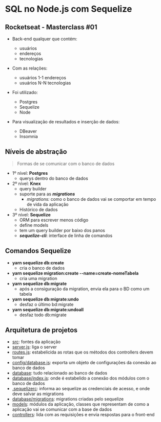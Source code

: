 # SQL no Node.js com Sequelize
## Rocketseat - Masterclass #01

+ Back-end qualquer que contém:
    - usuários
    - endereços
    - tecnologias

+ Com as relações:
    - usuários 1-1 endereços
    - usuários N-N tecnologias

+ Foi utilizado:
    - Postgres
    - Sequelize
    - Node

+ Para visualização de resultados e inserção de dados:
    - DBeaver
    - Insomnia

## Níveis de abstração
>Formas de se comunicar com o banco de dados

+ 1º nível: **Postgres**
    - querys dentro do banco de dados
+ 2º nível: **Knex**
    - query builder
    - suporte para as **_migrations_**
        - _migrations:_ como o banco de dados vai se comportar em tempo de vida da aplicação 
    - Histórico de dados
+ 3º nível: **Sequelize**
    - ORM para escrever menos código
    - define models
    - tem um query builder por baixo dos panos
    - **_sequelize-cli_**: interface de linha de comandos


## Comandos Sequelize

+ **yarn sequelize db:create** 
    - cria o banco de dados
+ **yarn sequelize migration:create --name=create-nomeTabela**
    - cria uma migration
+ **yarn sequelize db:migrate**
    - após a consiguração da migration, envia ela para o BD como um tabela
+ **yarn sequelize db:migrate:undo**
    - desfaz o último bd:migrate
+ **yarn sequelize db:migrate:undoall**
    - desfaz todo db:migrate

## Arquitetura de projetos

+ [src](/src/): fontes da aplicação
+ [server.js](src/server.js): liga o server
+ [routes.js](src/routes.js): estabelicida as rotas que os métodos dos controllers devem tomar
+ [config/database.js](src/config/database.js): exporta um objeto de configurações da conexão ao banco de dados
+ [database](/database/): tudo relacionado ao banco de dados 
+ [database/index.js](src/database/index.js): onde é estabelido a conexão dos módulos com o banco de dados
+ [.sequelizerc](src/.sequelizerc): informa ao sequelize as credenciais de acesso, e onde deve salvar as migrations
+ [database/migrations](src/database/migrations): migrations criadas pelo sequelize
+ [models](src/models): módulos da aplicação, classes que representam de como a aplicação vai se comunicar com a base de dados 
+ [controllers](src/controllers): lida com as requisições e envia respostas para o front-end

